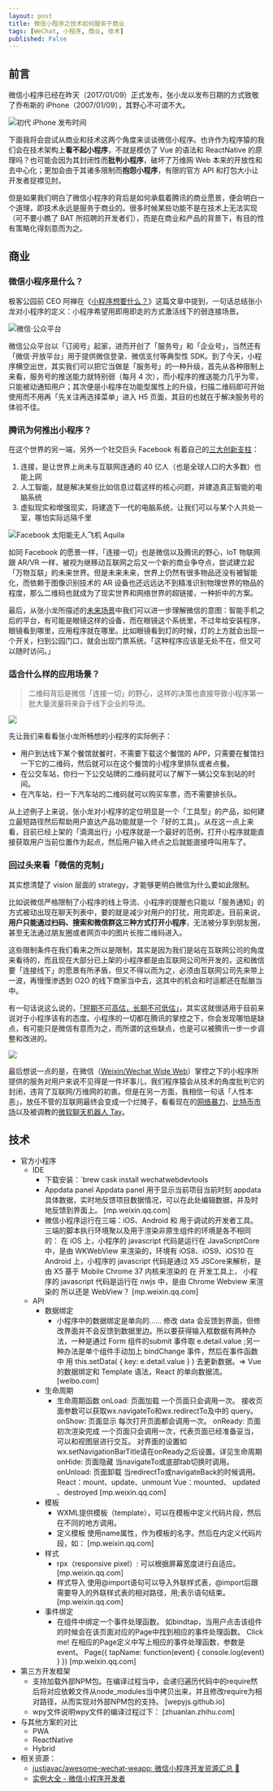 ```yaml
---
layout: post
title: 微信小程序之技术如何服务于商业
tags: [WeChat, 小程序, 商业, 技术]
published: False
---
```


## 前言

微信小程序已经在昨天（2017/01/09）正式发布，张小龙以发布日期的方式致敬了乔布斯的 iPhone（2007/01/09），其野心不可谓不大。

![初代 iPhone 发布时间](http://7xjbdq.com1.z0.glb.clouddn.com/images/2016/1484030180588.png)

下面我将会尝试从商业和技术这两个角度来谈谈微信小程序。也许作为程序猿的我们会在技术架构上**看不起小程序**，不就是模仿了 Vue 的语法和 ReactNative 的原理吗？也可能会因为其封闭性而**批判小程序**，破坏了万维网 Web 本来的开放性和去中心化；更加会由于其诸多限制而**抱怨小程序**，有限的官方 API 和打包大小让开发者捉襟见肘。

但是如果我们明白了微信小程序的背后是如何承载着腾讯的商业愿景，便会明白一个道理，即技术永远是服务于商业的。很多时候某些功能不是在技术上无法实现（可不要小瞧了 BAT 所招聘的开发者们），而是在商业和产品的背景下，有目的性有策略化得刻意而为之。

## 商业

### 微信小程序是什么？

极客公园前 CEO 阿禅在《[小程序想要什么？](https://kenengba.com/post/3538.html)》这篇文章中提到，一句话总结张小龙对小程序的定义：小程序希望用即用即走的方式激活线下的弱连接场景。

![微信·公众平台](http://7xjbdq.com1.z0.glb.clouddn.com/images/2016/1484051181209.png)

微信公众平台以「订阅号」起家，进而开创了「服务号」和「企业号」，当然还有「微信·开放平台」用于提供微信登录、微信支付等典型性 SDK。到了今天，小程序横空出世，其实我们可以把它当做是「服务号」的一种升级，首先从各种限制上来看，服务号的推送能力就特别弱（每月 4 次），而小程序的推送能力几乎为零，只能被动通知用户；其次便是小程序在功能型属性上的升级，扫描二维码即可开始使用而不用再「先关注再选择菜单」进入 H5 页面，其目的也就在于解决服务号的体验不佳。

### 腾讯为何推出小程序？

在这个世界的另一端，另外一个社交巨头 Facebook 有着自己的[三大创新支柱](http://www.geekpark.net/topics/216488)：

1. 连接，是让世界上尚未与互联网连通的 40 亿人（也是全球人口的大多数）也能上网
2. 人工智能，就是解决某些比如信息过载这样的核心问题，并建造真正智能的电脑系统
3. 虚拟现实和增强现实，将建造下一代的电脑系统，让我们可以与某个人共处一室，哪怕实际远隔千里

![Facebook 太阳能无人飞机 Aquila](http://7xjbdq.com1.z0.glb.clouddn.com/images/2016/1484051363573.png)

如同 Facebook 的愿景一样，「连接一切」也是微信以及腾讯的野心，IoT 物联网跟 AR/VR 一样，被视为继移动互联网之后又一个新的商业争夺点，尝试建立起「万物互联」的未来世界。但是未来未来，世界上仍然有很多物品还没有被智能化，而依赖于图像识别技术的 AR 设备也还远远达不到精准识别物理世界的物品的程度，那么二维码也就成为了现实世界和网络世界的超链接，一种折中的方案。

最后，从张小龙所描述的[未来场景](http://www.geekpark.net/topics/217652)中我们可以进一步理解微信的意图：智能手机之后的平台，有可能是眼镜这样的设备，而在眼镜这个系统里，不过年给安装程序，眼镜看到哪里，应用程序就在哪里。比如眼镜看到灯的时候，灯的上方就会出现一个开关，扫到公园门口，就会出现门票系统。「这种程序应该是无处不在，但又可以随时访问。」

### 适合什么样的应用场景？

> 二维码背后是微信「连接一切」的野心，这样的决策也直接导致小程序第一批大量流量将来自于线下企业的导流。

![](http://7xjbdq.com1.z0.glb.clouddn.com/images/2016/1484051459393.png)

先让我们来看看张小龙所畅想的小程序的实际例子：

- 用户到达线下某个餐馆就餐时，不需要下载这个餐馆的 APP，只需要在餐馆扫一下它的二维码，然后就可以在这个餐馆的小程序里排队或者点餐。
- 在公交车站，你扫一下公交站牌的二维码就可以了解下一辆公交车到站的时间。
- 在汽车站，扫一下汽车站的二维码就可以购买车票，而不需要排长队。

从上述例子上来说，张小龙对小程序的定位明显是一个「工具型」的产品，如何建立最短路径然后帮助用户直达产品功能就是一个「好的工具」。从在这一点上来看，目前已经上架的「滴滴出行」小程序就是一个最好的范例，打开小程序就能直接获取用户当前位置作为起点，然后用户输入终点之后就能直接呼叫用车了。

### 回过头来看「微信的克制」

其实想清楚了 vision 层面的 strategy，才能够更明白微信为什么要如此限制。

比如说微信严格限制了小程序的线上导流、小程序的提醒也只能以「服务通知」的方式被动出现在聊天列表中，要的就是减少对用户的打扰，用完即走。目前来说，**用户只能通过扫码、搜索和微信群这三种方式打开小程序**，无法被分享到朋友圈，甚至无法通过朋友圈或者网页中的图片长按二维码进入。 

这些限制条件在我们看来之所以是限制，其实是因为我们是站在互联网公司的角度来看待的，而且现在大部分已上架的小程序都是由互联网公司所开发的，这和微信要「连接线下」的愿景有所矛盾，但又不得以而为之，必须由互联网公司先来带上一波，再慢慢渗透到 O2O 的线下商家当中去，这其中的机会和时运都还在酝酿当中。

有一句话说这么说的，[「短期不可高估，长期不可低估」](https://www.zhihu.com/question/54547736/answer/140056623)，其实这就很适用于目前来说对于小程序该有的态度。小程序的一切都在腾讯的掌控之下，你会发现哪怕是缺点，有可能只是微信有意而为之，而所谓的这些缺点，也是可以被腾讯一步一步调整和改进的。

![](http://7xjbdq.com1.z0.glb.clouddn.com/images/2016/1484051670988.png)

最后想说一点的是，在微信（[Weixin/Wechat Wide Web](https://zhuanlan.zhihu.com/p/24782839)）掌控之下的小程序所提供的服务对用户来说不见得是一件坏事儿，我们程序猿会从技术的角度批判它的封闭，违背了互联网/万维网的初衷。但是在另一方面，我相信一句话「人性本恶」，放任不管的互联网最终会变成一个烂摊子，看看现在的[网络暴力](https://zh.wikipedia.org/zh-hant/%E7%B6%B2%E8%B7%AF%E9%9C%B8%E5%87%8C)、[比特币市场](http://if.pedaily.cn/news/201701/20170106161298634.shtml)以及被调教的[微软聊天机器人 Tay](https://www.zhihu.com/question/41764875)。

## 技术

- 官方小程序
    - IDE
      - 下载安装：`brew cask install wechatwebdevtools
      - Appdata panel Appdata panel 用于显示当前项目当前时刻 appdata 具体数据，实时地反馈项目数据情况，可以在此处编辑数据，并及时地反馈到界面上。   [mp.weixin.qq.com]
      - 微信小程序运行在三端：iOS、Android 和 用于调试的开发者工具。 三端的脚本执行环境聚以及用于渲染非原生组件的环境是各不相同的： 在 iOS 上，小程序的 javascript 代码是运行在 JavaScriptCore 中，是由 WKWebView 来渲染的，环境有 iOS8、iOS9、iOS10 在 Android 上，小程序的 javascript 代码是通过 X5 JSCore来解析，是由 X5 基于 Mobile Chrome 37 内核来渲染的 在 开发工具上， 小程序的 javascript 代码是运行在 nwjs 中，是由 Chrome Webview 来渲染的   所以还是 WebView？ [mp.weixin.qq.com]
    - API
      - 数据绑定
        - 小程序中的数据绑定是单向的……   修改 data 会反馈到界面，但修改界面并不会反馈到数据里边。所以要获得输入框数据有两种办法，一种是通过 Form 组件的submit 事件取  e.detail.value ;另一种办法是单个组件手动加上 bindChange 事件，然后在事件函数中 用 this.setData( { key: e.detail.value } ) 去更新数据。=> Vue 的数据绑定和 Template 语法，React 的单向数据流。 [weibo.com]
      - 生命周期
        - 生命周期函数 onLoad: 页面加载  一个页面只会调用一次。 接收页面参数可以获取wx.navigateTo和wx.redirectTo及中的 query。 onShow: 页面显示  每次打开页面都会调用一次。 onReady: 页面初次渲染完成  一个页面只会调用一次，代表页面已经准备妥当，可以和视图层进行交互。 对界面的设置如wx.setNavigationBarTitle请在onReady之后设置。详见生命周期 onHide: 页面隐藏  当navigateTo或底部tab切换时调用。 onUnload: 页面卸载  当redirectTo或navigateBack的时候调用。   React：mount、update、unmount  Vue：mounted、 updated 、destroyed [mp.weixin.qq.com]
      - 模板 
        - WXML提供模板（template），可以在模板中定义代码片段，然后在不同的地方调用。 
        - 定义模板 使用name属性，作为模板的名字。然后在内定义代码片段，如：    [mp.weixin.qq.com]
      - 样式
        - rpx（responsive pixel）: 可以根据屏幕宽度进行自适应。  [mp.weixin.qq.com]
        - 样式导入 使用@import语句可以导入外联样式表，@import后跟需要导入的外联样式表的相对路径，用;表示语句结束。   [mp.weixin.qq.com]
      - 事件绑定
        - 在组件中绑定一个事件处理函数。  如bindtap，当用户点击该组件的时候会在该页面对应的Page中找到相应的事件处理函数。  Click me!   在相应的Page定义中写上相应的事件处理函数，参数是event。  Page({   tapName: function(event) {     console.log(event)   } })    [mp.weixin.qq.com]
- 第三方开发框架
    - 支持加载外部NPM包。在编译过程当中，会递归遍历代码中的require然后将对应依赖文件从node_modules当中拷贝出来，并且修改require为相对路径，从而实现对外部NPM包的支持。  [wepyjs.github.io]
    - wpy文件说明wpy文件的编译过程过下：  [zhuanlan.zhihu.com]
- 与其他方案的对比
    - PWA
    - ReactNative
    - Hybrid
- 相关资源：
    - [justjavac/awesome-wechat-weapp: 微信小程序开发资源汇总 :100:](https://github.com/justjavac/awesome-wechat-weapp)
    - [实例大全 - 微信小程序开发者](https://github.com/wxappdev)
